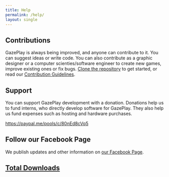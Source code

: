 ```yaml
---
title: Help
permalink: /help/
layout: single
---
```


## Contributions

GazePlay is always being improved, and anyone can contribute to it.
You can suggest ideas or write code.
You can also contribute as a graphic designer or a computer scienties/software engineer to create new games, improve existing ones or fix bugs.
[Clone the repository](https://github.com/GazePlay/GazePlay) to get started, or read our [Contribution Guidelines](https://github.com/GazePlay/GazePlay/blob/master/CONTRIBUTE.MD).

## Support

You can support GazePlay development with a donation.
Donations help us to fund interns, who directly develop software for GazePlay.
They also help us fund expenses such as hosting and hardware purchases.

<https://paypal.me/pools/c/80nEd8cVq5>

## Follow our Facebook Page

We publish updates and other information on [our Facebook Page](https://www.facebook.com/GazePlay.root/).

## [Total Downloads](https://hanadigital.github.io/grev/?user=GazePlay&repo=GazePlay)
